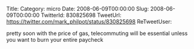 Title: 
Category: micro
Date: 2008-06-09T00:00:00
Slug: 2008-06-09T00:00:00
TwitterId: 830825698
TweetUrl: https://twitter.com/mark_philpot/status/830825698
ReTweetUser: 

pretty soon with the price of gas, telecommuting will be essential unless you want to burn your entire paycheck